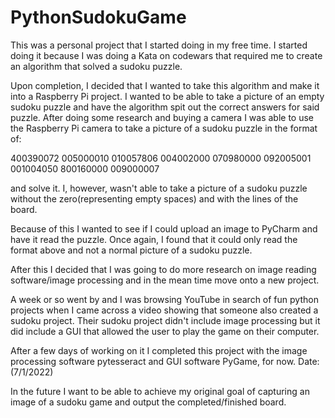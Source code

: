 # PythonSudokuGame

This was a personal project that I started doing in my free time.
I started doing it because I was doing a Kata on codewars that required me to create an algorithm that solved a sudoku puzzle.

Upon completion, I decided that I wanted to take this algorithm and make it into a Raspberry Pi project.
I wanted to be able to take a picture of an empty sudoku puzzle and have the algorithm spit out the correct answers for said puzzle.
After doing some research and buying a camera I was able to use the Raspberry Pi camera to take a picture of a sudoku puzzle in the format of:

  400390072
  005000010
  010057806
  004002000
  070980000
  092005001
  001004050
  800160000
  009000007
  
 and solve it.
 I, however, wasn't able to take a picture of a sudoku puzzle without the zero(representing empty spaces) and with the lines of the board.
 
 Because of this I wanted to see if I could upload an image to PyCharm and have it read the puzzle.
 Once again, I found that it could only read the format above and not a normal picture of a sudoku puzzle.
 
 After this I decided that I was going to do more research on image reading software/image processing and in the mean time move onto a new project.
 
 A week or so went by and I was browsing YouTube in search of fun python projects when I came across a video showing that someone also created a sudoku project.
 Their sudoku project didn't include image processing but it did include a GUI that allowed the user to play the game on their computer.
 
 After a few days of working on it I completed this project with the image processing software pytesseract and GUI software PyGame, for now. 
 Date: (7/1/2022)
 
 In the future I want to be able to achieve my original goal of capturing an image of a sudoku game and output the completed/finished board.
